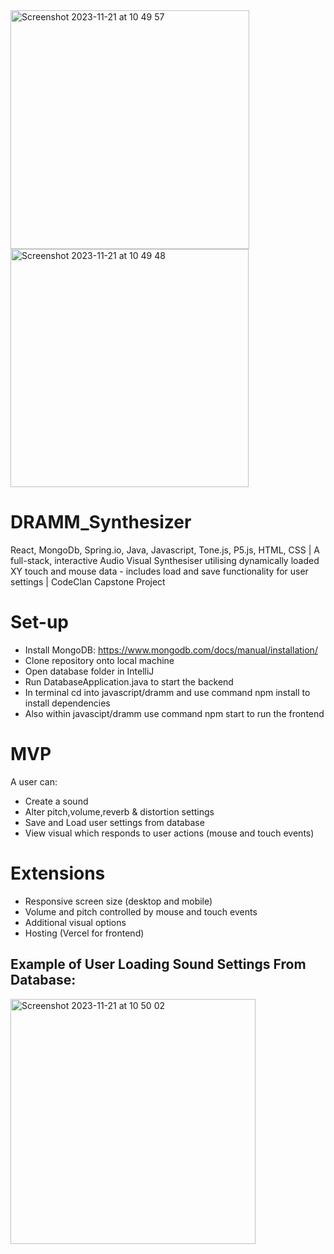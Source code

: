 <div background="white">
  
  <img width="382" alt="Screenshot 2023-11-21 at 10 49 57" src="https://github.com/MDW-94/DRAMM_Synthesizer/assets/138756503/93e6fc16-1d03-4fb6-afdd-be0db2b69804">
  &#x20;
  <img width="381" alt="Screenshot 2023-11-21 at 10 49 48" src="https://github.com/MDW-94/DRAMM_Synthesizer/assets/138756503/15d97eb5-8b84-468d-ad22-4dce7e42c265">

</div>



# DRAMM_Synthesizer
React, MongoDb, Spring.io, Java, Javascript, Tone.js, P5.js, HTML, CSS | A full-stack, interactive Audio Visual Synthesiser utilising dynamically loaded XY touch and mouse data - includes load and save functionality for user settings | CodeClan Capstone Project

# Set-up
- Install MongoDB: https://www.mongodb.com/docs/manual/installation/
- Clone repository onto local machine
- Open database folder in IntelliJ
- Run DatabaseApplication.java to start the backend
- In terminal cd into javascript/dramm and use command npm install to install dependencies
- Also within javascipt/dramm use command npm start to run the frontend

# MVP
A user can:
- Create a sound
- Alter pitch,volume,reverb & distortion settings
- Save and Load user settings from database
- View visual which responds to user actions (mouse and touch events)

# Extensions
- Responsive screen size (desktop and mobile)
- Volume and pitch controlled by mouse and touch events
- Additional visual options
- Hosting (Vercel for frontend)

## Example of User Loading Sound Settings From Database:

<img width="392" alt="Screenshot 2023-11-21 at 10 50 02" src="https://github.com/MDW-94/DRAMM_Synthesizer/assets/138756503/7c53a81d-2a8f-42fc-bf7f-76cf938062e9">

